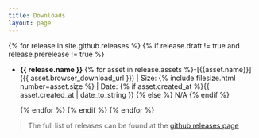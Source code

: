 ```yaml
---
title: Downloads
layout: page
---
```


{% for release in  site.github.releases %} 
{% if release.draft != true and release.prerelease != true %}
- **{{ release.name }}**
    {% for asset in release.assets %}-[{{asset.name}}]({{ asset.browser_download_url }}) \| Size: {% include filesize.html number=asset.size %} \| Date: {% if asset.created_at  %}{{ asset.created_at | date_to_string }} {% else %} N/A {% endif %}

    {% endfor %}
    {% endif %}
{% endfor %}

> The full list of releases can be found at the  [github releases page](https://github.com/ASStoredProcedures/ASStoredProcedures/releases)